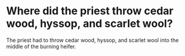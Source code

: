 # Where did the priest throw cedar wood, hyssop, and scarlet wool?

The priest had to throw cedar wood, hyssop, and scarlet wool into the middle of the burning heifer.
